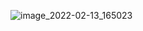 



![image_2022-02-13_165023](https://user-images.githubusercontent.com/99599564/153756204-bfd650aa-0e0f-4ab7-a2c8-0568b457760b.png)


